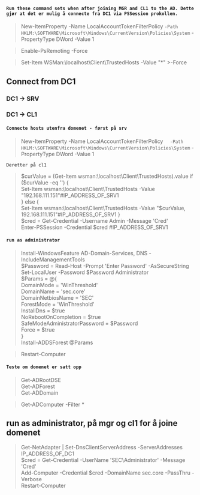 #### `Run these command sets when after joining MGR and CL1 to the AD. Dette gjør at det er mulig å connecte fra DC1 via PSSession prokollen. `
>
>   New-ItemProperty -Name LocalAccountTokenFilterPolicy `
>  -Path HKLM:\SOFTWARE\Microsoft\Windows\CurrentVersion\Policies\System `
>  -PropertyType DWord -Value 1

>Enable-PsRemoting -Force

>Set-Item WSMan:\localhost\Client\TrustedHosts -Value "*" >-Force
## Connect from DC1

### DC1 -> SRV

### DC1 -> CL1


#### `Connecte hosts utenfra domenet - først på srv`

>New-ItemProperty -Name LocalAccountTokenFilterPolicy `  
>  -Path   HKLM:\SOFTWARE\Microsoft\Windows\CurrentVersion\Policies\System `
  -PropertyType DWord -Value 1  

  `Deretter på cl1`


>$curValue = (Get-Item wsman:\localhost\Client\TrustedHosts).value  
>if ($curValue -eq '') {   
>Set-Item wsman:\localhost\Client\TrustedHosts -Value "192.168.111.151"#IP_ADDRESS_OF_SRV1  
>} else {  
>  Set-Item wsman:\localhost\Client\TrustedHosts -Value   "$curValue, 192.168.111.151"#IP_ADDRESS_OF_SRV1
>}  
>$cred = Get-Credential -Username Admin -Message 'Cred'  
>Enter-PSSession -Credential $cred #IP_ADDRESS_OF_SRV1   

#### `run as administrator`
>Install-WindowsFeature AD-Domain-Services, DNS -IncludeManagementTools  
>$Password = Read-Host -Prompt 'Enter Password' -AsSecureString  
>Set-LocalUser -Password $Password Administrator  
>$Params = @{  
>    DomainMode                    = 'WinThreshold'  
>    DomainName                    = 'sec.core'  
>    DomainNetbiosName             = 'SEC'  
>    ForestMode                    = 'WinThreshold'  
>    InstallDns                    = $true  
>    NoRebootOnCompletion          = $true  
>    SafeModeAdministratorPassword = $Password  
>    Force                         = $true  
>}  
>Install-ADDSForest @Params  

>Restart-Computer  

#### `Teste om domenet er satt opp`
>Get-ADRootDSE  
>Get-ADForest  
>Get-ADDomain  
  
>Get-ADComputer -Filter *  

## run as administrator, på mgr og cl1 for å joine domenet
>Get-NetAdapter | Set-DnsClientServerAddress -ServerAddresses IP_ADDRESS_OF_DC1  
>$cred = Get-Credential -UserName 'SEC\Administrator' -Message 'Cred'  
>Add-Computer -Credential $cred -DomainName sec.core -PassThru -Verbose  
>Restart-Computer  